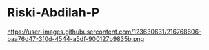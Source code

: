 # Riski-Abdilah-P
https://user-images.githubusercontent.com/123630631/216768606-baa76d47-3f0d-4544-a5df-900127b9835b.png
